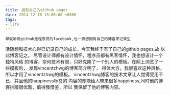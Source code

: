 ```yaml
---
title: 拥有自己的github pages
date: 2014-12-18 15:00:00 +0800
tags:
- life
---
```

	早就听说github是程序员的facebook,也一直想拥有自己的博客来记录生
活随想和技术心得已记录自己的成长，今天我终于有了自己的github pages,故
以此博客记之。
	尽管设计师都有设计情怀，程序员都有黑客情怀，我也想设计一个独特风格
的博客，奈何技术有限，只好克隆了一个别人的模板。在网上浏览了一些模板后，
发现<a src="http://blog.kissdata.com">vincentzhwg</a>的博客简介明了，
得体大方，我很喜欢这种风格，所以才用了vincentzhwg的模板。
	vincentzhwg博客的技术文章让人觉得受用不已，并且他的happiness标签的
内容的却能给人带来很多happiness,同时他的博客排版很优雅，值得我借鉴，所以
我保留了他的博客内容。